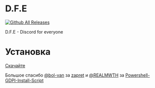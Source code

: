 # D.F.E
[![Github All Releases](https://img.shields.io/github/downloads/Sam282SD/D.F.E/total.svg)]()

D.F.E - Discord for everyone
# Установка
[Скачайте](https://github.com/Sam282SD/D.F.E/releases/tag/Mad)

Большое спасибо [@bol-van](https://github.com/bol-van) за [zapret](https://github.com/bol-van/zapret) и [@REALMWTH](https://github.com/REALMWTH) за [Powershell-GDPI-Install-Script](https://github.com/REALMWTH/Powershell-GDPI-Install-Script)
